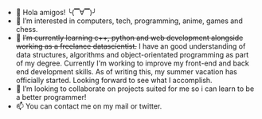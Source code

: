 - 👋 Hola amigos!  ╰(▔∀▔)╯
- 👀 I’m interested in computers, tech, programming, anime, games and chess.
- 🌱 ~~I’m currently learning c++, python and web development alongside working as a freelance datascientist.~~
    I have an good understanding of data structures, algorithms and object-orientated programming as part of my degree. Currently I'm working to improve my front-end         and back end development skills. As of writing this, my summer vacation has officially started. Looking forward to see what I accomplish.
- 💞️ I’m looking to collaborate on projects suited for me so i can learn to be a better programmer!
- 📫 You can contact me on my mail or twitter.

<!---
peroplayer69/peroplayer69 is a ✨ special ✨ repository because its `README.md` (this file) appears on your GitHub profile.
You can click the Preview link to take a look at your changes.
--->
